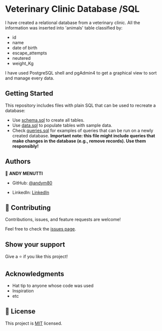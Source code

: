 # Veterinary Clinic Database  /SQL 
I have created a relational database from a veterinary clinic. 
All the information was inserted into 'animals' table classified by: 

- id
- name
- date of birth
- escape_attempts
- neutered
- weight_Kg

I have used PostgreSQL shell and pgAdmin4 to get a graphical view to sort and manage every data. 


## Getting Started

This repository includes files with plain SQL that can be used to recreate a database:

- Use [schema.sql](./schema.sql) to create all tables.
- Use [data.sql](./data.sql) to populate tables with sample data.
- Check [queries.sql](./queries.sql) for examples of queries that can be run on a newly created database. **Important note: this file might include queries that make changes in the database (e.g., remove records). Use them responsibly!**


## Authors

👤 **ANDY MENUTTI**

- GitHub: [@andym80](https://github.com/andym80)

- LinkedIn: [LinkedIn](https://linkedin.com/in/andres-menutti)


## 🤝 Contributing

Contributions, issues, and feature requests are welcome!

Feel free to check the [issues page](../../issues/).

## Show your support

Give a ⭐️ if you like this project!

## Acknowledgments

- Hat tip to anyone whose code was used
- Inspiration
- etc

## 📝 License

This project is [MIT](./MIT.md) licensed.
